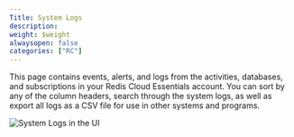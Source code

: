 ```yaml
---
Title: System Logs
description: 
weight: $weight
alwaysopen: false
categories: ["RC"]
---
```

This page contains events, alerts, and logs from the activities,
databases, and subscriptions in your Redis Cloud Essentials account. You
can sort by any of the column headers, search through the system logs,
as well as export all logs as a CSV file for use in other systems and
programs.

![System Logs in the
UI](/images/rc/system_log.png?width=998&height=576)
